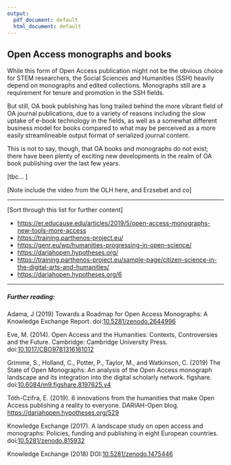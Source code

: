 ```yaml
---
output:
  pdf_document: default
  html_document: default
---
```


## Open Access monographs and books <a name="monographs"></a>

While this form of Open Access publication might not be the obvious choice for STEM researchers, the Social Sciences and Humanities (SSH) heavily depend on monographs and edited collections. Monographs still are a requirement for tenure and promotion in the SSH fields.

But still, OA book publishing has long trailed behind the more vibrant field of OA journal publications, due to a variety of reasons including the slow uptake of e-book technology in the fields, as well as a somewhat different business model for books compared to what may be perceived as a more easily streamlineable output format of serialized journal content.

This is not to say, though, that OA books and monographs do not exist; there have been plenty of exciting new developments in the realm of OA book publishing over the last few years.

[tbc... ]


[Note include the video from the OLH here, and Erzsebet and co]

---

[Sort through this list for further content]
* https://er.educause.edu/articles/2019/5/open-access-monographs-new-tools-more-access
* https://training.parthenos-project.eu/
* https://genr.eu/wp/humanities-progressing-in-open-science/
* https://dariahopen.hypotheses.org/
* https://training.parthenos-project.eu/sample-page/citizen-science-in-the-digital-arts-and-humanities/
* https://dariahopen.hypotheses.org/6

---


##### Further reading:

Adama, J (2019) Towards a Roadmap for Open Access Monographs: A Knowledge Exchange Report. doi:[10.5281/zenodo.2644996](https://doi.org/10.5281/zenodo.2644996)

Eve, M. (2014). Open Access and the Humanities: Contexts, Controversies and the Future. Cambridge: Cambridge University Press. doi:[10.1017/CBO9781316161012](https://doi.org/10.1017/CBO9781316161012)

Grimme, S., Holland, C., Potter, P., Taylor, M., and Watkinson, C. (2019) The State of Open Monographs: An analysis of the Open Access monograph landscape and its integration into the digital scholarly network. figshare. doi:[10.6084/m9.figshare.8197625.v4](https://doi.org/10.6084/m9.figshare.8197625.v4)

Tóth-Czifra, E. (2019). 6 innovations from the humanities that make Open Access publishing a reality to everyone. DARIAH-Open blog. https://dariahopen.hypotheses.org/529

Knowledge Exchange (2017). A landscape study on open access and monographs: Policies, funding and publishing in eight European countries. doi:[10.5281/zenodo.815932](https://doi.org/10.5281/zenodo.815932)

Knowledge Exchange (2018) DOI:[10.5281/zenodo.1475446](https://doi.org/10.5281/zenodo.1475446)

